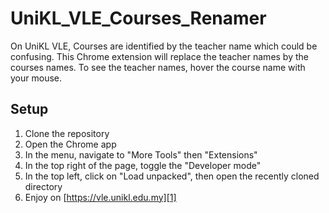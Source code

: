 # UniKL_VLE_Courses_Renamer

On UniKL VLE, Courses are identified by the teacher name which could be confusing. This Chrome extension will replace the teacher names by the courses names.
To see the teacher names, hover the course name with your mouse.

## Setup
1. Clone the repository
2. Open the Chrome app
3. In the menu, navigate to "More Tools" then "Extensions"
4. In the top right of the page, toggle the "Developer mode"
5. In the top left, click on "Load unpacked", then open the recently cloned directory
6. Enjoy on [https://vle.unikl.edu.my][1]

[1]: https://vle.unikl.edu.my